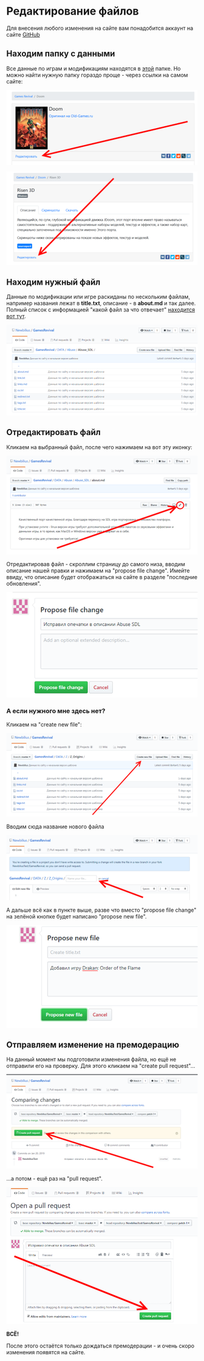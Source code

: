 # Редактирование файлов

Для внесения любого изменения на сайте вам понадобится аккаунт на сайте [GitHub](https://github.com/)

## Находим папку с данными

Все данные по играм и модификациям находятся в [этой](https://github.com/Newbilius/GamesRevival/tree/master/DATA) папке. Но можно найти нужную папку гораздо проще - через ссылки на самом сайте:

![иллюстрация](/MANUAL/img/edit_link_game.png)

![иллюстрация](/MANUAL/img/edit_link_port.png)

## Находим нужный файл

Данные по модификации или игре раскиданы по нескольким файлам, например названия лежат в **title.txt**, описание - в **about.md** и так далее. Полный список с информацией "какой файл за что отвечает" [находится вот тут](/MANUAL/formats.md).

![иллюстрация](/MANUAL/img/port_folder.png)

## Отредактировать файл

Кликаем на выбранный файл, после чего нажимаем на вот эту иконку:

![иллюстрация](/MANUAL/img/edit_file_button.png)

Отредактировав файл - скроллим страницу до самого низа, вводим описание нашей правки и нажимаем на "propose file change". Имейте ввиду, что описание будет отображаться на сайте в разделе "последние обновления".

![иллюстрация](/MANUAL/img/edit_file_complete.png)

### А если нужного мне здесь нет?

Кликаем на "create new file":

![иллюстрация](/MANUAL/img/create_file_link.png)

Вводим сюда название нового файла

![иллюстрация](/MANUAL/img/set_file_name.png)

А дальше всё как в пункте выше, разве что вместо "propose file change" на зелёной кнопке будет написано "propose new file".

![иллюстрация](/MANUAL/img/create_file_complete.png)

## Отправляем изменение на премодерацию

На данный момент мы подготовили изменения файла, но ещё не отправили его на проверку. Для этого кликаем на "create pull request"...

![иллюстрация](/MANUAL/img/edit_request1.png)

...а потом - ещё раз на "pull request".

![иллюстрация](/MANUAL/img/edit_request2.png)

**ВСЁ!**

После этого остаётся только дождаться премодерации - и очень скоро изменения появятся на сайте.
